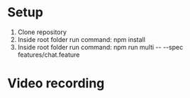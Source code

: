 # Setup
<ol>
<li>Clone repository</li>
<li>Inside root folder run command: npm install </li>
<li>Inside root folder run command: npm run multi -- --spec features/chat.feature</li>
</ol>

# Video recording